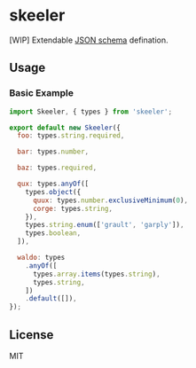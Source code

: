 # skeeler

[WIP] Extendable [JSON schema](http://json-schema.org/) defination.


## Usage

### Basic Example

```js
import Skeeler, { types } from 'skeeler';

export default new Skeeler({
  foo: types.string.required,

  bar: types.number,

  baz: types.required,

  qux: types.anyOf([
    types.object({
      quux: types.number.exclusiveMinimum(0),
      corge: types.string,
    }),
    types.string.enum(['grault', 'garply']),
    types.boolean,
  ]),

  waldo: types
    .anyOf([
      types.array.items(types.string),
      types.string,
    ])
    .default([]),
});
```


## License

MIT
